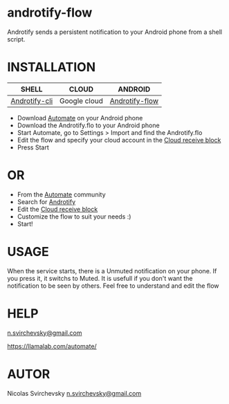 # androtify-flow
Androtify sends a persistent notification to your Android phone from a shell script.

INSTALLATION
===========
|       SHELL     |     CLOUD    |       ANDROID       |
| --------------- | ------------ | ------------------- |
| [Androtify-cli] | Google cloud |   [Androtify-flow]  |

- Download [Automate] on your Android phone
- Download the Androtify.flo to your Android phone
- Start Automate, go to Settings > Import and find the Androtify.flo
- Edit the flow and specify your cloud account in the [Cloud receive block]
- Press Start

OR
==

- From the [Automate] community
- Search for [Androtify]
- Edit the [Cloud receive block]
- Customize the flow to suit your needs :)
- Start!

USAGE
=====
When the service starts, there is a Unmuted notification on your phone.
If you press it, it switchs to Muted.
It is usefull if you don't want the notification to be seen by others.
Feel free to understand and edit the flow

HELP
====
n.svirchevsky@gmail.com

https://llamalab.com/automate/

AUTOR
=====
Nicolas Svirchevsky n.svirchevsky@gmail.com

[Androtify]: https://llamalab.com/automate/community/categories/2?q=Androtify
[Automate]: https://play.google.com/store/apps/details?id=com.llamalab.automate
[Androtify-cli]: https://github.com/nsvir/androtify-cli#androtify-cli
[Androtify-flow]: https://github.com/nsvir/androtify-flow#androtify-flow
[Cloud receive block]: https://llamalab.com/automate/doc/block/cloud_message_receive.html

